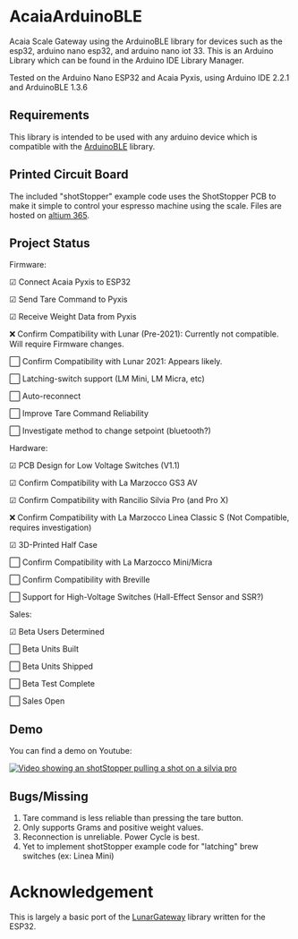 # AcaiaArduinoBLE
Acaia Scale Gateway using the ArduinoBLE library for devices such as the esp32, arduino nano esp32, and arduino nano iot 33.
This is an Arduino Library which can be found in the Arduino IDE Library Manager.

Tested on the Arduino Nano ESP32 and Acaia Pyxis, using Arduino IDE 2.2.1 and ArduinoBLE 1.3.6

## Requirements
This library is intended to be used with any arduino device which is compatible with the [ArduinoBLE](https://www.arduino.cc/reference/en/libraries/arduinoble/) library.

## Printed Circuit Board
The included "shotStopper" example code uses the ShotStopper PCB to make it simple to control your espresso machine using the scale. Files are hosted on [altium 365](https://365.altium.com/files/A15F83F1-2418-4843-B2E7-787275773560).

## Project Status

Firmware:

☑ Connect Acaia Pyxis to ESP32

☑ Send Tare Command to Pyxis

☑ Receive Weight Data from Pyxis

❌ Confirm Compatibility with Lunar (Pre-2021): Currently not compatible. Will require Firmware changes.

⬜ Confirm Compatibility with Lunar 2021:  Appears likely.

⬜ Latching-switch support (LM Mini, LM Micra, etc)

⬜ Auto-reconnect

⬜ Improve Tare Command Reliability

⬜ Investigate method to change setpoint (bluetooth?)

Hardware:

☑ PCB Design for Low Voltage Switches (V1.1)

☑ Confirm Compatibility with La Marzocco GS3 AV

☑ Confirm Compatibility with Rancilio Silvia Pro (and Pro X)

❌ Confirm Compatibility with La Marzocco Linea Classic S (Not Compatible, requires investigation)

☑ 3D-Printed Half Case

⬜ Confirm Compatibility with La Marzocco Mini/Micra

⬜ Confirm Compatibility with Breville

⬜ Support for High-Voltage Switches (Hall-Effect Sensor and SSR?)

Sales:

☑ Beta Users Determined

⬜ Beta Units Built

⬜ Beta Units Shipped

⬜ Beta Test Complete

⬜ Sales Open



## Demo

You can find a demo on Youtube:

[![Video showing an shotStopper pulling a shot on a silvia pro](https://img.youtube.com/vi/oP3Cmke6daE/0.jpg)](https://www.youtube.com/shorts/oP3Cmke6daE)

## Bugs/Missing
1. Tare command is less reliable than pressing the tare button.
2. Only supports Grams and positive weight values.
3. Reconnection is unreliable. Power Cycle is best.
4. Yet to implement shotStopper example code for "latching" brew switches (ex: Linea Mini)

# Acknowledgement
This is largely a basic port of the [LunarGateway](https://github.com/frowin/LunarGateway/) library written for the ESP32.
